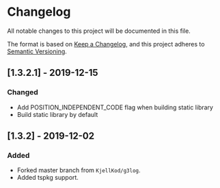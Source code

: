 # Changelog
All notable changes to this project will be documented in this file.

The format is based on [Keep a Changelog](https://keepachangelog.com/en/1.0.0/),
and this project adheres to [Semantic Versioning](https://semver.org/spec/v2.0.0.html).

## [1.3.2.1] - 2019-12-15
### Changed
- Add POSITION_INDEPENDENT_CODE flag when building static library
- Build static library by default

## [1.3.2] - 2019-12-02
### Added
- Forked master branch from `KjellKod/g3log`.
- Added tspkg support.